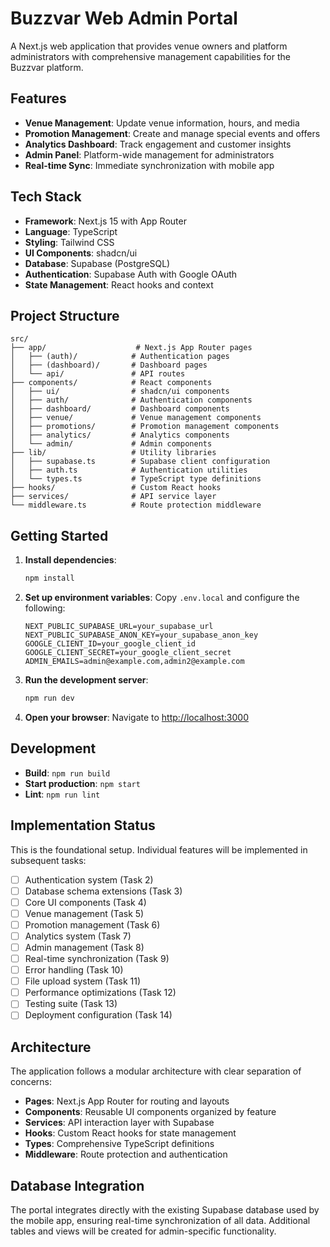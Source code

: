 # Buzzvar Web Admin Portal

A Next.js web application that provides venue owners and platform administrators with comprehensive management capabilities for the Buzzvar platform.

## Features

- **Venue Management**: Update venue information, hours, and media
- **Promotion Management**: Create and manage special events and offers  
- **Analytics Dashboard**: Track engagement and customer insights
- **Admin Panel**: Platform-wide management for administrators
- **Real-time Sync**: Immediate synchronization with mobile app

## Tech Stack

- **Framework**: Next.js 15 with App Router
- **Language**: TypeScript
- **Styling**: Tailwind CSS
- **UI Components**: shadcn/ui
- **Database**: Supabase (PostgreSQL)
- **Authentication**: Supabase Auth with Google OAuth
- **State Management**: React hooks and context

## Project Structure

```
src/
├── app/                    # Next.js App Router pages
│   ├── (auth)/            # Authentication pages
│   ├── (dashboard)/       # Dashboard pages
│   └── api/               # API routes
├── components/            # React components
│   ├── ui/                # shadcn/ui components
│   ├── auth/              # Authentication components
│   ├── dashboard/         # Dashboard components
│   ├── venue/             # Venue management components
│   ├── promotions/        # Promotion management components
│   ├── analytics/         # Analytics components
│   └── admin/             # Admin components
├── lib/                   # Utility libraries
│   ├── supabase.ts        # Supabase client configuration
│   ├── auth.ts            # Authentication utilities
│   └── types.ts           # TypeScript type definitions
├── hooks/                 # Custom React hooks
├── services/              # API service layer
└── middleware.ts          # Route protection middleware
```

## Getting Started

1. **Install dependencies**:
   ```bash
   npm install
   ```

2. **Set up environment variables**:
   Copy `.env.local` and configure the following:
   ```
   NEXT_PUBLIC_SUPABASE_URL=your_supabase_url
   NEXT_PUBLIC_SUPABASE_ANON_KEY=your_supabase_anon_key
   GOOGLE_CLIENT_ID=your_google_client_id
   GOOGLE_CLIENT_SECRET=your_google_client_secret
   ADMIN_EMAILS=admin@example.com,admin2@example.com
   ```

3. **Run the development server**:
   ```bash
   npm run dev
   ```

4. **Open your browser**:
   Navigate to [http://localhost:3000](http://localhost:3000)

## Development

- **Build**: `npm run build`
- **Start production**: `npm start`
- **Lint**: `npm run lint`

## Implementation Status

This is the foundational setup. Individual features will be implemented in subsequent tasks:

- [ ] Authentication system (Task 2)
- [ ] Database schema extensions (Task 3)  
- [ ] Core UI components (Task 4)
- [ ] Venue management (Task 5)
- [ ] Promotion management (Task 6)
- [ ] Analytics system (Task 7)
- [ ] Admin management (Task 8)
- [ ] Real-time synchronization (Task 9)
- [ ] Error handling (Task 10)
- [ ] File upload system (Task 11)
- [ ] Performance optimizations (Task 12)
- [ ] Testing suite (Task 13)
- [ ] Deployment configuration (Task 14)

## Architecture

The application follows a modular architecture with clear separation of concerns:

- **Pages**: Next.js App Router for routing and layouts
- **Components**: Reusable UI components organized by feature
- **Services**: API interaction layer with Supabase
- **Hooks**: Custom React hooks for state management
- **Types**: Comprehensive TypeScript definitions
- **Middleware**: Route protection and authentication

## Database Integration

The portal integrates directly with the existing Supabase database used by the mobile app, ensuring real-time synchronization of all data. Additional tables and views will be created for admin-specific functionality.